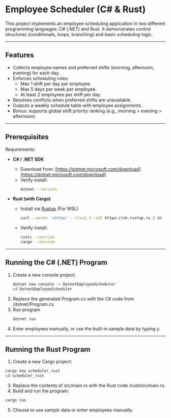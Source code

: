 # Employee Scheduler (C# & Rust)

This project implements an employee scheduling application in two different programming languages: C# (.NET) and Rust.
It demonstrates control structures (conditionals, loops, branching) and basic scheduling logic.

---

## Features
- Collects employee names and preferred shifts (morning, afternoon, evening) for each day.
- Enforces scheduling rules:
  - Max 1 shift per day per employee.
  - Max 5 days per week per employee.
  - At least 2 employees per shift per day.
- Resolves conflicts when preferred shifts are unavailable.
- Outputs a weekly schedule table with employee assignments.
- Bonus: supports global shift priority ranking (e.g., morning > evening > afternoon).

---

## Prerequisites

Requirements:

- **C# / .NET SDK**
  - Download from: [https://dotnet.microsoft.com/download](https://dotnet.microsoft.com/download)  
  - Verify install:
    ```bash
    dotnet --version
    ```

- **Rust (with Cargo)**
  - Install via [Rustup](https://rustup.rs/) (For WSL)
    ```bash
    curl --proto '=https' --tlsv1.2 -sSf https://sh.rustup.rs | sh
    ```
  - Verify install:
    ```bash
    rustc --version
    cargo --version
    ```

---

## Running the C# (.NET) Program

1. Create a new console project:
   ```bash
   dotnet new console -n DotnetEmployeeScheduler
   cd DotnetEmployeeScheduler
   ```
2. Replace the generated Program.cs with the C# code from /dotnet/Program.cs
3. Run program
   ```bash
   dotnet run
   ```
4. Enter employees manually, or use the built-in sample data by typing y.

---

## Running the Rust Program

1. Create a new Cargo project:
  ```bash
  cargo new scheduler_rust
  cd scheduler_rust
  ```
3. Replace the contents of src/main.rs with the Rust code /rust/src/main.rs.
4. Build and run the program:
  ```bash
  cargo run
  ```
5. Choose to use sample data or enter employees manually.
